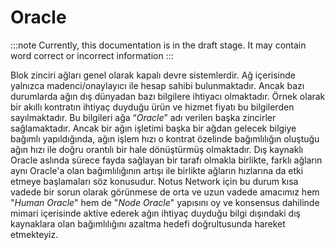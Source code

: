 # Oracle

:::note
Currently, this documentation is in the draft stage. It may contain word correct or incorrect information
:::

Blok zinciri ağları genel olarak kapalı devre sistemlerdir. Ağ içerisinde yalnızca madenci/onaylayıcı ile hesap sahibi bulunmaktadır. Ancak bazı durumlarda ağın dış dünyadan bazı bilgilere ihtiyacı olmaktadır. Örnek olarak bir akıllı kontratın ihtiyaç duyduğu ürün ve hizmet fiyatı bu bilgilerden sayılmaktadır. Bu bilgileri ağa “_Oracle_” adı verilen başka zincirler sağlamaktadır. Ancak bir ağın işletimi başka bir ağdan gelecek bilgiye bağımlı yapıldığında, ağın işlem hızı o kontrat özelinde bağımlılığın oluştuğu ağın hızı ile doğru orantılı bir hale dönüştürmüş olmaktadır. Dış kaynaklı Oracle aslında sürece fayda sağlayan bir tarafı olmakla birlikte, farklı ağların aynı Oracle'a olan bağımlılığının artışı ile birlikte ağların hızlarına da etki etmeye başlamaları söz konusudur. Notus Network için bu durum kısa vadede bir sorun olarak görünmese de orta ve uzun vadede amacımız hem "_Human Oracle_" hem de "_Node Oracle_" yapısını oy ve konsensus dahilinde mimari içerisinde aktive ederek ağın ihtiyaç duyduğu bilgi dışındaki dış kaynaklara olan bağımlılığını azaltma hedefi doğrultusunda hareket etmekteyiz.
